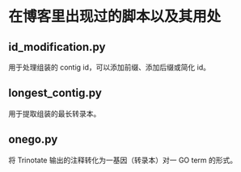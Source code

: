 # 在博客里出现过的脚本以及其用处
## id_modification.py
用于处理组装的 contig id，可以添加前缀、添加后缀或简化 id。
## longest_contig.py
用于提取组装的最长转录本。
## onego.py
将 Trinotate 输出的注释转化为一基因（转录本）对一 GO term 的形式。
